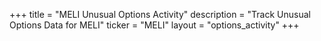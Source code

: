 +++
title = "MELI Unusual Options Activity"
description = "Track Unusual Options Data for MELI"
ticker = "MELI"
layout = "options_activity"
+++

